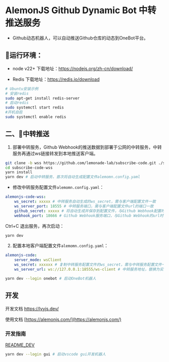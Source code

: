 # AlemonJS Github Dynamic Bot 中转推送服务

- Github动态机器人，可以自动推送Github仓库的动态到OneBot平台。

## 🚩运行环境：

- node v22+ 下载地址：https://nodejs.org/zh-cn/download/

- Redis 下载地址：https://redis.io/download

```sh
# Ubuntu安装示例
# 安装redis
sudo apt-get install redis-server
# 启动redis
sudo systemctl start redis
#开机自启
sudo systemctl enable redis
```

## 二、🎈中转推送

1. 部署中转服务，Github Webhook的推送数据到部署于公网的中转服务，中转服务再通过ws链接转发到本地推送客户端。

```sh
git clone -b wss https://github.com/lemonade-lab/subscribe-code.git ./subscribe-code-wss
cd subscribe-code-wss
yarn install
yarn dev # 启动中转服务，首次将自动生成配置文件alemomn.config.yaml
```

- 修改中转服务配置文件`alemomn.config.yaml`：

```yaml
alemonjs-code-wss:
    ws_secret: xxxxx # 中转服务自动生成的ws_secret，需与客户端配置文件一致
    ws_server_port: 18555 # 中转服务端口，需与客户端配置文件url的端口一致
    github_secret: xxxxx # 将自动生成并保存到配置文件，与Github Webhook配置时填写的一致
    webhook_port: 18666 # Github Webhook服务端口，与Github Webhook的url时填写的一致
```

Ctrl+C 退出服务，再次启动：

```sh
yarn dev
```

2. 配置本地客户端配置文件`alemomn.config.yaml`：

```yaml
alemonjs-code:
    server_mode: wsClient
    ws_secret: xxxxxx # 复制中转服务配置文件的ws_secret，需与中转服务配置文件一致
    ws_server_url: ws://127.0.0.1:18555/ws-client # 中转服务地址，替换为实际中转服务（内网/公网）地址
```

```sh
yarn dev --login onebot # 启动OneBot机器人
```

## 开发

开发文档 [https://lvyjs.dev/ ](https://lvyjs.dev/)

使用文档 [https://alemonjs.com/](https://alemonjs.com/)

### 开发指南

[README_DEV](./README_DEV.md)

```sh
yarn dev --login gui # 启动vscode gui开发机器人
```
